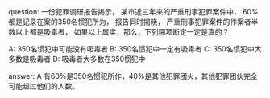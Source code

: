 <!--
 * @Author: chenjie
 * @Email: 18822126754@163.com
 * @Date: 2022-04-04 10:58:08
 * @LastEditTime: 2022-04-04 11:14:16
 * @Description: 题目来源广州小程
-->
question:
一份犯罪调研报告揭示，
某市近三年来的严重刑事犯罪案件中，
60%都是记录在案的350名惯犯所为，
报告同时揭晓，
严重刑事犯罪案件的作案者半数以上都是吸毒者，
如果以上属实，那么，下列哪项断定一定是真的？

A: 350名惯犯中可能没有吸毒者
B: 350名惯犯中一定有吸毒者
C: 350名惯犯中大多数是吸毒者
D: 吸毒者大多数在350惯犯中

answer:
A
有60%是350名惯犯所作，40%是其他犯罪团火，其他犯罪团伙完全可能超过他们的人数。